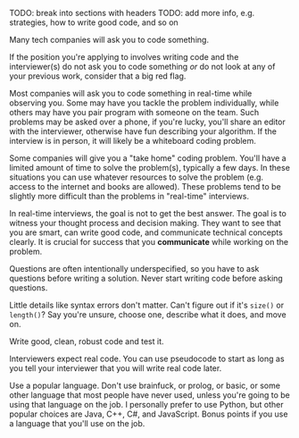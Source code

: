 TODO: break into sections with headers
TODO: add more info, e.g. strategies, how to write good code, and so on

Many tech companies will ask you to code something.

If the position you're applying to involves writing code and the interviewer(s)
do not ask you to code something _or_ do not look at any of your previous work,
consider that a big red flag.

Most companies will ask you to code something in real-time while observing you.
Some may have you tackle the problem individually, while others may have you pair
program with someone on the team. Such problems may be asked over a phone, if
you're lucky, you'll share an editor with the interviewer, otherwise have fun
describing your algorithm. If the interview is in person, it will likely be
a whiteboard coding problem.

Some companies will give you a "take home" coding problem. You'll have a limited
amount of time to solve the problem(s), typically a few days. In these
situations you can use whatever resources to solve the problem (e.g. access to
the internet and books are allowed). These problems tend to be slightly more
difficult than the problems in "real-time" interviews.

In real-time interviews, the goal is not to get the best answer.
The goal is to witness your thought process and decision making. They want to
see that you are smart, can write good code, and communicate technical concepts
clearly. It is crucial for success that you **communicate** while working on the
problem.

Questions are often intentionally underspecified, so you have to ask questions
before writing a solution. Never start writing code before asking questions.

Little details like syntax errors don't matter. Can't figure out if it's
`size()` or `length()`? Say you're unsure, choose one, describe what it does,
and move on.

Write good, clean, robust code and test it.

Interviewers expect real code. You can use pseudocode to start as long as you
tell your interviewer that you will write real code later.

Use a popular language. Don't use brainfuck, or prolog, or basic, or some other
language that most people have never used, unless you're going to be using that
language on the job. I personally prefer to use Python, but other popular
choices are Java, C++, C#, and JavaScript. Bonus points if you use a language
that you'll use on the job.
